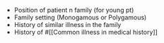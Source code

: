 - Position of patient n family (for young pt)
- Family setting (Monogamous or Polygamous)
- History of similar illness in the family
- History of #[[Common illness in medical history]]